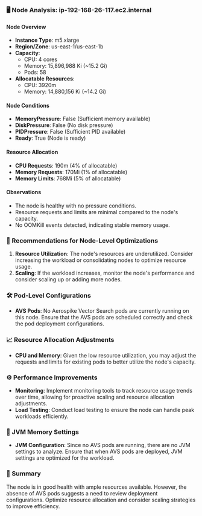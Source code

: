 ### 🖥️ Node Analysis: ip-192-168-26-117.ec2.internal

#### Node Overview
- **Instance Type**: m5.xlarge
- **Region/Zone**: us-east-1/us-east-1b
- **Capacity**: 
  - CPU: 4 cores
  - Memory: 15,896,988 Ki (~15.2 Gi)
  - Pods: 58
- **Allocatable Resources**:
  - CPU: 3920m
  - Memory: 14,880,156 Ki (~14.2 Gi)

#### Node Conditions
- **MemoryPressure**: False (Sufficient memory available)
- **DiskPressure**: False (No disk pressure)
- **PIDPressure**: False (Sufficient PID available)
- **Ready**: True (Node is ready)

#### Resource Allocation
- **CPU Requests**: 190m (4% of allocatable)
- **Memory Requests**: 170Mi (1% of allocatable)
- **Memory Limits**: 768Mi (5% of allocatable)

#### Observations
- The node is healthy with no pressure conditions.
- Resource requests and limits are minimal compared to the node's capacity.
- No OOMKill events detected, indicating stable memory usage.

### 🚀 Recommendations for Node-Level Optimizations
1. **Resource Utilization**: The node's resources are underutilized. Consider increasing the workload or consolidating nodes to optimize resource usage.
2. **Scaling**: If the workload increases, monitor the node's performance and consider scaling up or adding more nodes.

### 🛠️ Pod-Level Configurations
- **AVS Pods**: No Aerospike Vector Search pods are currently running on this node. Ensure that the AVS pods are scheduled correctly and check the pod deployment configurations.

### 📈 Resource Allocation Adjustments
- **CPU and Memory**: Given the low resource utilization, you may adjust the requests and limits for existing pods to better utilize the node's capacity.

### ⚙️ Performance Improvements
- **Monitoring**: Implement monitoring tools to track resource usage trends over time, allowing for proactive scaling and resource allocation adjustments.
- **Load Testing**: Conduct load testing to ensure the node can handle peak workloads efficiently.

### 🧠 JVM Memory Settings
- **JVM Configuration**: Since no AVS pods are running, there are no JVM settings to analyze. Ensure that when AVS pods are deployed, JVM settings are optimized for the workload.

### 📜 Summary
The node is in good health with ample resources available. However, the absence of AVS pods suggests a need to review deployment configurations. Optimize resource allocation and consider scaling strategies to improve efficiency.
